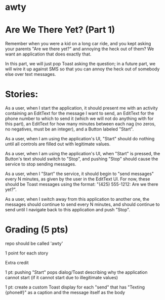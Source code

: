 # awty

# Are We There Yet? (Part 1)
Remember when you were a kid on a long car ride, and you kept asking your parents "Are we there yet?" and annoying the heck out of them? We want an application that does exactly that.

In this part, we will just pop Toast asking the question; in a future part, we will wire it up against SMS so that you can annoy the heck out of somebody else over text messages.


# Stories:
As a user, when I start the application, it should present me with an activity containing an EditText for the message I want to send, an EditText for the phone number to which to send it (which we will not do anything with for this part), an EditText for how many minutes between each nag (no zeros, no negatives, must be an integer), and a Button labeled "Start".

As a user, when I am using the application's UI, "Start" should do nothing until all controls are filled out with legitimate values.

As a user, when I am using the application's UI, when "Start" is pressed, the Button's text should switch to "Stop", and pushing "Stop" should cause the service to stop sending messages.

As a user, when I "Start" the service, it should begin to "send messages" every N minutes, as given by the user in the EditText UI. For now, these should be Toast messages using the format: "(425) 555-1212: Are we there yet?".

As a user, when I switch away from this application to another one, the messages should continue to send every N minutes, and should continue to send until I navigate back to this application and push "Stop".

# Grading (5 pts)
repo should be called 'awty'

1 point for each story

Extra credit

1 pt: pushing "Start" pops dialog/Toast describing why the application cannot start (if it cannot start due to illegitimate values)

1 pt: create a custom Toast display for each "send" that has "Texting {phone#}" as a caption and the message itself as the body
